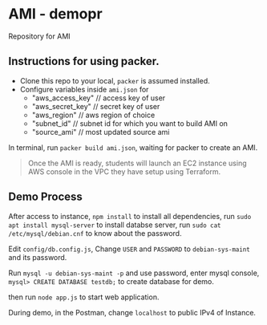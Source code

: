 # AMI - demopr
Repository for AMI

## Instructions for using packer.
* Clone this repo to your local, `packer` is assumed installed. 
* Configure variables inside `ami.json` for 
  *  "aws_access_key" // access key of user
  *  "aws_secret_key" // secret key of user
  *  "aws_region" // aws region of choice
  *  "subnet_id" // subnet id for which you want to build AMI on
  *  "source_ami" // most updated source ami

In terminal, run `packer build ami.json`, waiting for packer to create an AMI.


> Once the AMI is ready, students will launch an EC2 instance using AWS console in the VPC they have setup using Terraform. 

## Demo Process
After access to instance,
`npm install` to install all dependencies,
run `sudo apt install mysql-server` to install databse server,
run `sudo cat /etc/mysql/debian.cnf` to know about the password.

Edit `config/db.config.js`, 
Change `USER` and `PASSWORD` to `debian-sys-maint` and its password.

Run `mysql -u debian-sys-maint -p` and use password, enter mysql console,
`mysql> CREATE DATABASE testdb;` to create database for demo.

then run `node app.js` to start web application.

During demo, in the Postman, change `localhost` to public IPv4 of Instance.
